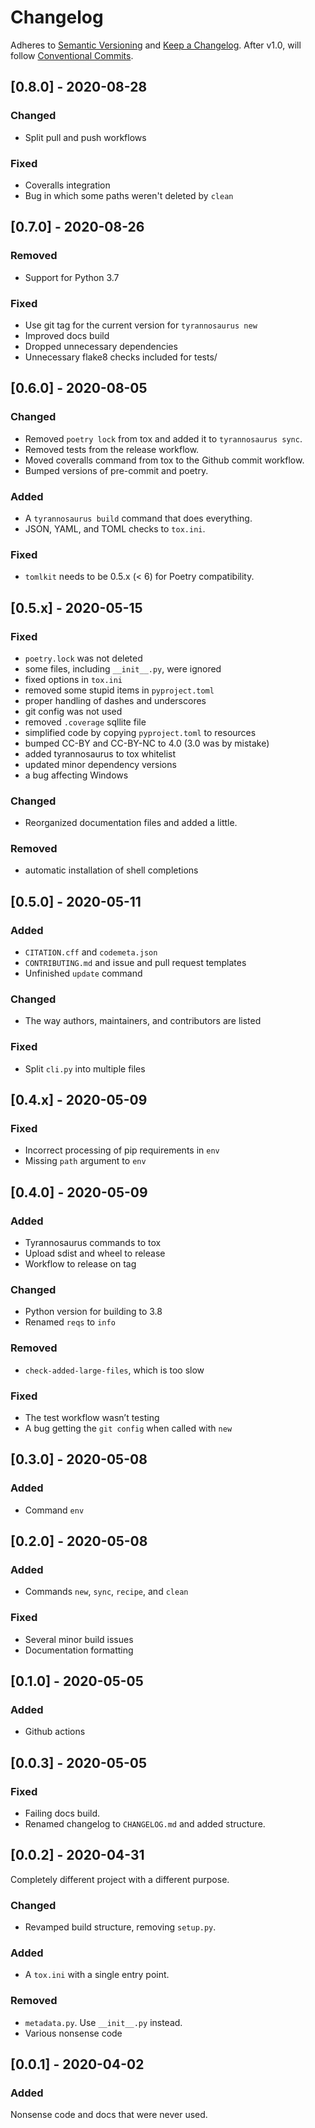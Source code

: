 # Changelog

Adheres to [Semantic Versioning](https://semver.org/spec/v2.0.0.html)
and [Keep a Changelog](https://keepachangelog.com/en/1.0.0/).
After v1.0, will follow [Conventional Commits](https://www.conventionalcommits.org/en/v1.0.0/).


## [0.8.0] - 2020-08-28

### Changed
- Split pull and push workflows

### Fixed
- Coveralls integration
- Bug in which some paths weren't deleted by `clean`


## [0.7.0] - 2020-08-26

### Removed
- Support for Python 3.7

### Fixed
- Use git tag for the current version for `tyrannosaurus new`
- Improved docs build
- Dropped unnecessary dependencies
- Unnecessary flake8 checks included for tests/


## [0.6.0] - 2020-08-05

### Changed
- Removed `poetry lock` from tox and added it to `tyrannosaurus sync`.
- Removed tests from the release workflow.
- Moved coveralls command from tox to the Github commit workflow.
- Bumped versions of pre-commit and poetry.

### Added
- A `tyrannosaurus build` command that does everything.
- JSON, YAML, and TOML checks to `tox.ini`.

### Fixed
- `tomlkit` needs to be 0.5.x (< 6) for Poetry compatibility.


## [0.5.x] - 2020-05-15

### Fixed
- `poetry.lock` was not deleted
- some files, including `__init__.py`, were ignored
- fixed options in `tox.ini`
- removed some stupid items in `pyproject.toml`
- proper handling of dashes and underscores
- git config was not used
- removed `.coverage` sqllite file
- simplified code by copying `pyproject.toml` to resources
- bumped CC-BY and CC-BY-NC to 4.0 (3.0 was by mistake)
- added tyrannosaurus to tox whitelist
- updated minor dependency versions
- a bug affecting Windows

### Changed
- Reorganized documentation files and added a little.

### Removed
- automatic installation of shell completions


## [0.5.0] - 2020-05-11

### Added
- `CITATION.cff` and `codemeta.json`
- `CONTRIBUTING.md` and issue and pull request templates
- Unfinished `update` command

### Changed
- The way authors, maintainers, and contributors are listed

### Fixed
- Split `cli.py` into multiple files


## [0.4.x] - 2020-05-09

### Fixed
- Incorrect processing of pip requirements in `env`
- Missing `path` argument to `env`


## [0.4.0] - 2020-05-09

### Added
- Tyrannosaurus commands to tox
- Upload sdist and wheel to release
- Workflow to release on tag

### Changed
- Python version for building to 3.8
- Renamed `reqs` to `info`

### Removed
- `check-added-large-files`, which is too slow

### Fixed
- The test workflow wasn’t testing
- A bug getting the `git config` when called with `new`


## [0.3.0] - 2020-05-08

### Added
- Command `env`


## [0.2.0] - 2020-05-08

### Added
- Commands `new`, `sync`, `recipe`, and `clean`

### Fixed
- Several minor build issues
- Documentation formatting


## [0.1.0] - 2020-05-05

### Added
- Github actions


## [0.0.3] - 2020-05-05

### Fixed
- Failing docs build.
- Renamed changelog to `CHANGELOG.md` and added structure.


## [0.0.2] - 2020-04-31

Completely different project with a different purpose.

### Changed
- Revamped build structure, removing `setup.py`.

### Added
- A `tox.ini` with a single entry point.

### Removed
- `metadata.py`. Use `__init__.py` instead.
- Various nonsense code


## [0.0.1] - 2020-04-02

### Added
Nonsense code and docs that were never used.
